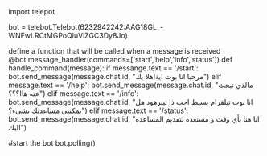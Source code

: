 import telepot

bot = telebot.Telebot(6232942242:AAG18GL_-WNFwLRCtMGPoQluVlZGC3Dy8Jo)


define a function that will be called when a message is received
@bot.message_handler(commands=['start','help','info','status'])
def handle_command(message):
if messange.text == '/start':
bot.send_message(message.chat.id, "مرحبا انا بوت ايةاهلا بك")
elif message.text == '/help':
bot.send_message(message.chat.id, "مالذي تبحث عنه هاا؟؟؟")
elif message.text == '/info':
bot.send_message(message.chat.id, "انا بوت تيلقرام بسيط احب ذا نيبرهود هل يمكنني مساعدتك بشيء؟")
elif message.text == '/status':
bot.send_message(message.chat.id, "انا هنا بأي وقت و مستعده لتقديم المساعدة اليك")

#start the bot
bot.polling()
